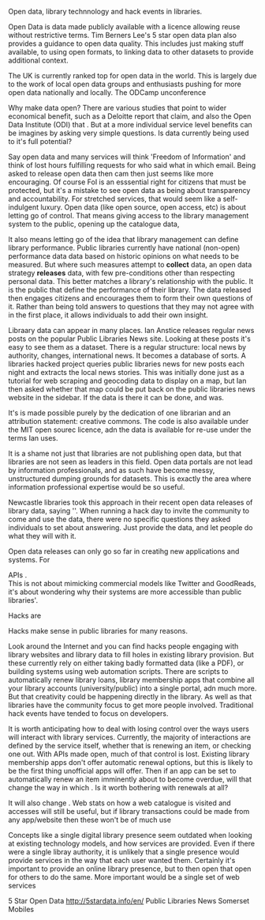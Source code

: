 Open data, library technnology and hack events in libraries.

Open Data is data made publicly available with a licence allowing reuse without restrictive terms.  Tim Berners Lee's 5 star open data plan also provides a guidance to open data quality.  This includes just making stuff available, to using open formats, to linking data to other datasets to provide additional context.

The UK is currently ranked top for open data in the world.  This is largely due to the work of local open data groups and enthusiasts pushing for more open data nationally and locally.  The ODCamp unconference  

Why make data open?  There are various studies that point to wider economical benefit, such as a Deloitte report that claim, and also the Open Data Institute (ODI) that .  But at a more individual service level benefits can be imagines by asking very simple questions.  Is data currently being used to it's full potential?  

Say open data and many services will think 'Freedom of Information' and think of lost hours fulfilling requests for who said what in which email.  Being asked to release open data then cam then just seems like more encouraging.  Of course FoI is an esssential right for citizens that must be protected, but it's a mistake to see open data as being about transparency and accountability.  For stretched services, that would seem like a self-indulgent luxury.  Open data (like open source, open access, etc) is about letting go of control.  That means giving access to the library management system to the public, opening up the catalogue data,   

It also means letting go of the idea that library management can define library performance.  Public libraries currently have national (non-open) performance data data based on historic opinions on what needs to be measured.  But where such measures attempt to **collect** data, an open data strategy **releases** data, with few pre-conditions other than respecting personal data.  This better matches a library's relationship with the public.  It is the public that define the performance of their library.  The data released then engages citizens and encourages them to form their own questions of it.   Rather than being told answers to questions that they may not agree with in the first place, it allows individuals to add their own insight.  

Libraary data can appear in many places.  Ian Anstice releases regular news posts on the popular Public Libraries News site.  Looking at these posts it's easy to see them as a dataset.  There is a regular structure:  local news by authority, changes, international news.  It becomes a database of sorts.  A libraries hacked project queries public libraries news for new posts each night and extracts the local news stories.  This was initially done just as a tutorial for web scraping and geocoding data to display on a map, but Ian then asked whether that map could be put back on the public libraries news website in the sidebar.  If the data is there it can be done, and was. 

It's is made possible purely by the dedication of one librarian and an attribution statement: creative commons.  The code is also available under the MIT open sourec licence, adn the data is available for re-use under the terms Ian uses.


It is a shame not just that libraries are not publishing open data, but that libraries are not seen as leaders in this field.  Open data portals are not lead by information professionals, and as such have become messy, unstructured dumping grounds for datasets.  This is exactly the area where information professional expertise would be so useful.

Newcastle libraries took this approach in their recent open data releases of library data, saying ''.  When running a hack day to invite the community to come and use the data, there were no specific questions they asked individuals to set about answering.  Just provide the data, and let people do what they will with it.

Open data releases can only go so far in creatihg new applications and systems.  For 


APIs .  
This is not about mimicking commercial models like Twitter and GoodReads, it's about wondering why their systems are more accessible than public libraries'.

Hacks are 

Hacks make sense in public libraries for many reasons.  

Look around the Internet and you can find hacks people engaging with library websites and library data to fill holes in existing library provision.  But these currently rely on either taking badly formatted data (like a PDF), or building systems using web automation scripts.  There are scripts to automatically renew library loans, library membership apps that combine all your library accounts (university/public) into a single portal, adn much more.  But that creativity could be happening directly in the library.  As well as that libraries have the community focus to get more people involved.  Traditional hack events have tended to focus on developers.


It is worth anticipating how to deal with losing control over the ways users will interact with library services.  Currently, the majority of interactions are defined by the service itself, whether that is renewing an item, or checking one out.  With APIs made open, much of that control is lost.  Existing library membership apps don't offer automatic renewal options, but this is likely to be the first thing unofficial apps will offer.  Then if an app can be set to automatically renew an item imminently about to become overdue, will that change the way in which . Is it worth bothering with renewals at all?

It will also change .  Web stats on how a web catalogue is visited and accesses will still be useful, but if library transactions could be made from any app/website then these won't be of much use 

Concepts like a single digital library presence seem outdated when looking at existing technology models, and how services are provided.  Even if there were a single libray authority, it is unlikely that a single presence would provide services in the way that each user wanted them.  Certainly it's important to provide an online library presence, but to then open that open for others to do the same.  More important would be a single set of web services 




5 Star Open Data http://5stardata.info/en/
Public Libraries News
Somerset Mobiles
